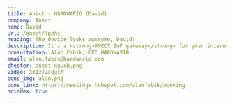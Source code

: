 ```yaml
---
title: Anect - HARDWARIO (David)
company: Anect
name: David
url: /anect/lpzhc
heading: The device looks awesome, David!
description: It's a <strong>ANECT IoT gateway</strong> for your internet of thing innovations.<br/><br/>Interested?
consultation: Alan Fabik, CEO HARDWARIO
email: alan.fabik@hardwario.com
chester: anect-ngueb.png
video: XX1z7ZsQucA
cons_img: alan.png
cons_link: https://meetings.hubspot.com/alanfabik/booking
noindex: true
---
```

